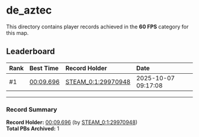 # de_aztec

This directory contains player records achieved in the **60 FPS** category for this map.

## Leaderboard

| Rank | Best Time | Record Holder | Date                |
| :--- | :-------- | :------------ | :------------------ |
| #1   | [00:09.696](./00009696_STEAM_0_1_29970948_20251007-091708.zip) | [STEAM_0:1:29970948](https://speedrun16.com/profile/STEAM_0:1:29970948)   | 2025-10-07 09:17:08 |

---

### Record Summary
**Record Holder:** [00:09.696](./00009696_STEAM_0_1_29970948_20251007-091708.zip) (by [STEAM_0:1:29970948](https://speedrun16.com/profile/STEAM_0:1:29970948))  
**Total PBs Archived:** 1